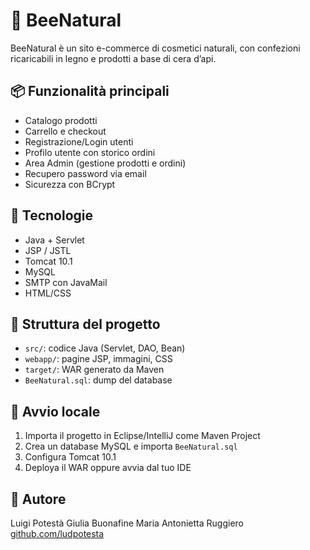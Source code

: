 # 🐝 BeeNatural

BeeNatural è un sito e-commerce di cosmetici naturali, con confezioni ricaricabili in legno e prodotti a base di cera d’api.

## 📦 Funzionalità principali

- Catalogo prodotti
- Carrello e checkout
- Registrazione/Login utenti
- Profilo utente con storico ordini
- Area Admin (gestione prodotti e ordini)
- Recupero password via email
- Sicurezza con BCrypt

## 🔧 Tecnologie

- Java + Servlet
- JSP / JSTL
- Tomcat 10.1
- MySQL
- SMTP con JavaMail
- HTML/CSS

## 📁 Struttura del progetto

- `src/`: codice Java (Servlet, DAO, Bean)
- `webapp/`: pagine JSP, immagini, CSS
- `target/`: WAR generato da Maven
- `BeeNatural.sql`: dump del database

## 🚀 Avvio locale

1. Importa il progetto in Eclipse/IntelliJ come Maven Project
2. Crea un database MySQL e importa `BeeNatural.sql`
3. Configura Tomcat 10.1
4. Deploya il WAR oppure avvia dal tuo IDE

## 👤 Autore

Luigi Potestà
Giulia Buonafine
Maria Antonietta Ruggiero  
[github.com/ludpotesta](https://github.com/ludpotesta)

